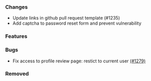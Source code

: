 ### Changes
- Update links in github pull request template (#1235)
- Add captcha to password reset form and prevent vulnerability []()

### Features

### Bugs
- Fix access to profile review page: restict to current user [(#1279)](https://github.com/OpenEnergyPlatform/oeplatform/pull/1279)

### Removed
